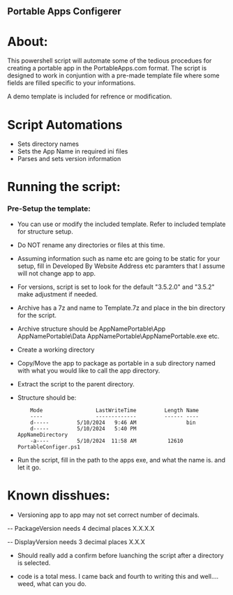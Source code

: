 ## Portable Apps Configerer

# About:

This powershell script will automate some of the tedious procedues for creating a portable app in the PortableApps.com format. 
The script is designed to work in conjuntion with a pre-made template file where some fields are filled specific to your informations.

A demo template is included for refrence or modification.

# Script Automations
- Sets directory names
- Sets the App Name in required ini files
- Parses and sets version information
			
# Running the script:
### Pre-Setup the template:
- You can use or modify the included template. Refer to included template for structure setup.
- Do NOT rename any directories or files at this time.
- Assuming information such as name etc are going to be static for your setup, fill in Developed By Website Address etc paramters that I assume will not change app to app.
- For versions, script is set to look for the default "3.5.2.0" and "3.5.2" make adjustment if needed.
- Archive has a 7z and name to Template.7z and place in the bin directory for the script.
- Archive structure should be AppNamePortable\App AppNamePortable\Data AppNamePortable\AppNamePortable.exe etc. 
	
- Create a working directory
- Copy/Move the app to package as portable in a sub directory named with what you would like to call the app directory.
- Extract the script to the parent directory. 
- Structure should be:
	```
		Mode                 LastWriteTime         Length Name
		----                 -------------         ------ ----
		d-----         5/10/2024   9:46 AM                bin
		d-----         5/10/2024   5:40 PM                AppNameDirectory
		-a----         5/10/2024  11:58 AM          12610 PortableConfiger.ps1
	```
	
- Run the script, fill in the path to the apps exe, and what the name is. and let it go.
	
# Known disshues:
- Versioning app to app may not set correct number of decimals. 

-- PackageVersion needs 4 decimal places X.X.X.X

-- DisplayVersion needs 3 decimal places X.X.X
	
- Should really add a confirm before luanching the script after a directory is selected. 

- code is a total mess. I came back and fourth to writing this and well.... weed, what can you do.
